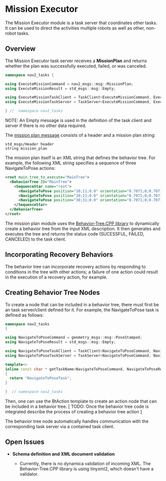 # Mission Executor

The Mission Executor module is a task server that coordinates other tasks. It can be used to direct the activities multiple robots as well as other, non-robot tasks.

## Overview
 
The Mission Executor task server receives a **MissionPlan** and returns whether the plan was successfully executed, failed, or was canceled.

```C++
namespace nav2_tasks {

using ExecuteMissionCommand = nav2_msgs::msg::MissionPlan;
using ExecuteMissionResult = std_msgs::msg::Empty;

using ExecuteMissionTaskClient = TaskClient<ExecuteMissionCommand, ExecuteMissionResult>;
using ExecuteMissionTaskServer = TaskServer<ExecuteMissionCommand, ExecuteMissionResult>;

} //  namespace nav2_tasks
```

NOTE: An Empty message is used in the definition of the task client and server if there is no other data required.

The [mission plan message](https://github.com/ros-planning/navigation2/blob/master/nav2_msgs/msg/MissionPlan.msg) consists of a header and a mission plan string:

```
std_msgs/Header header
string mission_plan
```

The mission plan itself is an XML string that defines the behavior tree. For example, the following XML string specifies a sequence of three NavigateToPose actions:

```XML
<root main_tree_to_execute="MainTree">
  <BehaviorTree ID="MainTree">
    <SequenceStar name="root">
      <NavigateToPose position="10;11;0.0" orientation="0.7071;0;0.7071;0"/>
      <NavigateToPose position="20;21;0.0" orientation="0.7071;0;0.7071;0"/>
      <NavigateToPose position="30;31;0.0" orientation="0.7071;0;0.7071;0"/>
    </SequenceStar>
  </BehaviorTree>
</root>

```

The mission plan module uses the [Behavior-Tree.CPP library](https://github.com/BehaviorTree/BehaviorTree.CPP) to dynamically create a behavior tree from the input XML description. It then generates and executes the tree and returns the status code (SUCESSFUL, FAILED, CANCELED) to the task client.

## Incorporating Recovery Behaviors

The behavior tree can incorporate recovery actions by responding to conditions in the tree with other actions; a failure of one action could result in the execution of a recovery action, for example. 

## Creating Behavior Tree Nodes

To create a node that can be included in a behavior tree, there must first be an task server/client defined for it. For example, the NavigateToPose task is defined as follows:

```C++
namespace nav2_tasks
{

using NavigateToPoseCommand = geometry_msgs::msg::PoseStamped;
using NavigateToPoseResult = std_msgs::msg::Empty;

using NavigateToPoseTaskClient = TaskClient<NavigateToPoseCommand, NavigateToPoseResult>;
using NavigateToPoseTaskServer = TaskServer<NavigateToPoseCommand, NavigateToPoseResult>;

template<>
inline const char * getTaskName<NavigateToPoseCommand, NavigateToPoseResult>()
{
  return "NavigateToPoseTask";
}

}  // namespace nav2_tasks
```

Then, one can use the BtAction template to create an action node that can be included in a behavior tree. [ TODO: Once the behavior tree code is integrated describe the process of creating a behavior tree action ]

The behavior tree node automatically handles communication with the corresponding task server via a contained task client.

## Open Issues

* **Schema definition and XML document validation**

  + Currently, there is no dynamica validation of incoming XML. The Behavior-Tree.CPP library is using tinyxml2, which doesn't have a validator.
